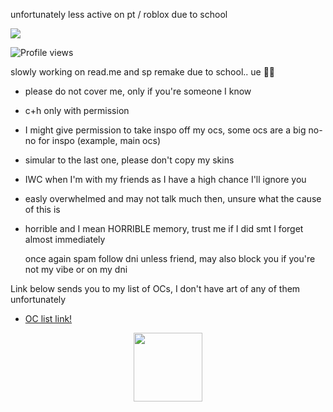 unfortunately less active on pt / roblox due to school

<img src="https://readme-typing-svg.demolab.com/?lines='Hm.+I'm+Lamia...+Hm?+Say+something+else?+Eh...+H-hold+on...+Let+me+think...';'D-did+you+pick+the+wrong person...?';'A-are we+fighting+for+real...?+Don't+expect+too+much!';'Don't+feel+ashamed+yawning+at+work.+What's+wrong+with+that?';'Aren't+you+bored+doing+the+same+thing+every+day?'&font=Libertinus+Math&center=true&width=1080&height=50&color=86aebc&duration=2500&pause=1000">

![Profile views](https://visitor-badge.laobi.icu/badge?page_id=pastellcloudy.pastellcloudy)

slowly working on read.me and sp remake due to school.. ue 🧀😭
- please do not cover me, only if you're someone I know
- c+h only with permission
- I might give permission to take inspo off my ocs, some ocs are a big no-no for inspo (example, main ocs)
- simular to the last one, please don't copy my skins
- IWC when I'm with my friends as I have a high chance I'll ignore you
- easly overwhelmed and may not talk much then, unsure what the cause of this is
- horrible and I mean HORRIBLE memory, trust me if I did smt I forget almost immediately

  once again spam follow dni unless friend, may also block you if you're not my vibe or on my dni

Link below sends you to my list of OCs, I don't have art of any of them unfortunately
- [OC list link!](https://spiral_cloudyy.notepin.co/list-of-ocs-fsbnipdx)

<p align='center'> <img src="https://file.garden/aFcXo5382hs7xX6v/1c979283-7dc6-4102-ab7e-746467445b96.gif" width="110" height="110" /> </p>

